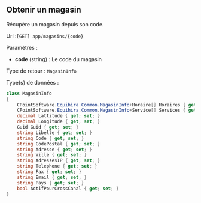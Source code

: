 ## <span id='obtenir'>Obtenir un magasin</span>

Récupère un magasin depuis son code.

Url :`[GET] app/magasins/{code}`

Paramètres : 

- **code** (string) : Le code du magasin

Type de retour : `MagasinInfo`

Type(s) de données :

```csharp
class MagasinInfo
{
	CPointSoftware.Equihira.Common.MagasinInfo+Horaire[] Horaires { get; set; }
	CPointSoftware.Equihira.Common.MagasinInfo+Service[] Services { get; set; }
	decimal Lattitude { get; set; }
	decimal Longitude { get; set; }
	Guid Guid { get; set; }
	string Libelle { get; set; }
	string Code { get; set; }
	string CodePostal { get; set; }
	string Adresse { get; set; }
	string Ville { get; set; }
	string AdressesIP { get; set; }
	string Telephone { get; set; }
	string Fax { get; set; }
	string Email { get; set; }
	string Pays { get; set; }
	bool ActifPourCrossCanal { get; set; }
}

```
